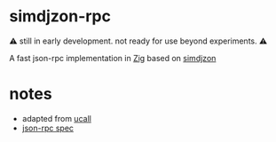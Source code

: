 # simdjzon-rpc

:warning: still in early development.  not ready for use beyond experiments.  :warning:

A fast json-rpc implementation in [Zig](https://ziglang.org/) based on [simdjzon](https://github.com/travisstaloch/simdjzon)

# notes

* adapted from [ucall](https://github.com/unum-cloud/ucall)
* [json-rpc spec](https://www.jsonrpc.org/specification)
